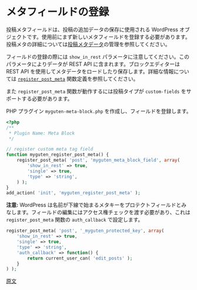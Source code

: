 <!--
# Register Meta Field
 -->
# メタフィールドの登録

<!--
A post meta field is a WordPress object used to store extra data about a post. You need to first register a new meta field prior to use. See Managing [Post Metadata](https://developer.wordpress.org/plugins/metadata/managing-post-metadata/) to learn more about post meta.

When registering the field, note the `show_in_rest` parameter. This ensures the data will be included in the REST API, which the block editor uses to load and save meta data. See the [`register_post_meta`](https://developer.wordpress.org/reference/functions/register_post_meta/) function definition for extra information.
-->
投稿メタフィールドは、投稿の追加データの保存に使用される WordPress オブジェクトです。使用前にまず新しいメタフィールドを登録する必要があります。投稿メタの詳細については[投稿メタデータ](https://developer.wordpress.org/plugins/metadata/managing-post-metadata/)の管理を参照してください。

フィールドの登録の際には `show_in_rest` パラメータに注意してください。このパラメータによりデータが REST API に含まれます。ブロックエディターは REST API を使用してメタデータをロードしたり保存します。詳細な情報については [`register_post_meta`](https://developer.wordpress.org/reference/functions/register_post_meta/) 関数定義を参照してください。

<!--
Additionally, your post type needs to support `custom-fields` for `register_post_meta` function to work
 -->
また `register_post_meta` 関数が動作するには投稿タイプが `custom-fields` をサポートする必要があります。

<!--
To register the field, create a PHP plugin file called `myguten-meta-block.php` including:
 -->
PHP プラグイン `myguten-meta-block.php` を作成し、フィールドを登録します。

```php
<?php
/**
 * Plugin Name: Meta Block
 */

// register custom meta tag field
function myguten_register_post_meta() {
	register_post_meta( 'post', 'myguten_meta_block_field', array(
		'show_in_rest' => true,
		'single' => true,
		'type' => 'string',
	) );
}
add_action( 'init', 'myguten_register_post_meta' );
```
<!--
**Note:** If the meta key name starts with an underscore WordPress considers it a protected field. Editing this field requires passing a permission check, which is set as the `auth_callback` in the `register_post_meta` function. Here is an example:
 -->
**注意:** WordPress は名前が下線で始まるメタキーをプロテクトフィールドとみなします。フィールドの編集にはアクセス権チェックを渡す必要があり、これは`register_post_meta` 関数の `auth_callback` で設定します。

```php
register_post_meta( 'post', '_myguten_protected_key', array(
	'show_in_rest' => true,
	'single' => true,
	'type' => 'string',
	'auth_callback' => function() {
		return current_user_can( 'edit_posts' );
	}
) );
```

[原文](https://github.com/WordPress/gutenberg/blob/trunk/docs/how-to-guides/metabox/meta-block-2-register-meta.md)
